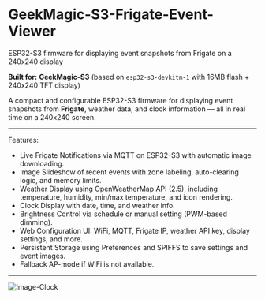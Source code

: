 # GeekMagic-S3-Frigate-Event-Viewer
ESP32-S3 firmware for displaying event snapshots from Frigate on a 240x240 display

**Built for:** 
**GeekMagic-S3** (based on `esp32-s3-devkitm-1` with 16MB flash + 240x240 TFT display)

A compact and configurable ESP32-S3 firmware for displaying event snapshots from **Frigate**, weather data, and clock information — all in real time on a 240x240 screen.

---

Features:

- Live Frigate Notifications via MQTT on ESP32-S3 with automatic image downloading.
- Image Slideshow of recent events with zone labeling, auto-clearing logic, and memory limits.
- Weather Display using OpenWeatherMap API (2.5), including temperature, humidity, min/max temperature, and icon rendering.
- Clock Display with date, time, and weather info.
- Brightness Control via schedule or manual setting (PWM-based dimming).
- Web Configuration UI: WiFi, MQTT, Frigate IP, weather API key, display settings, and more.
- Persistent Storage using Preferences and SPIFFS to save settings and event images.
- Fallback AP-mode if WiFi is not available.

---

![Image-Clock](https://github.com/user-attachments/assets/594025cd-9397-4365-9d6d-80f1bfe6bb6b)
